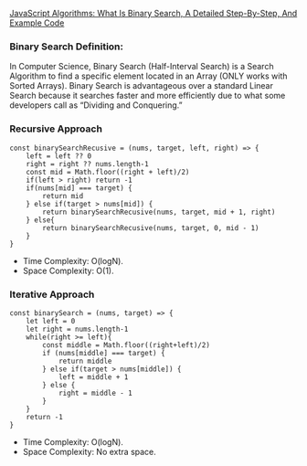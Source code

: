 [JavaScript Algorithms: What Is Binary Search, A Detailed Step-By-Step, And Example Code](https://medium.com/@jeffrey.allen.lewis/javascript-algorithms-explained-binary-search-25064b896470)
### Binary Search Definition:
In Computer Science, Binary Search (Half-Interval Search) is a Search Algorithm to find a specific element located in an Array (ONLY works with Sorted Arrays). Binary Search is advantageous over a standard Linear Search because it searches faster and more efficiently due to what some developers call as “Dividing and Conquering.”
### Recursive Approach
```
const binarySearchRecusive = (nums, target, left, right) => {
    left = left ?? 0
    right = right ?? nums.length-1
    const mid = Math.floor((right + left)/2)
    if(left > right) return -1
    if(nums[mid] === target) {
        return mid 
    } else if(target > nums[mid]) {
        return binarySearchRecusive(nums, target, mid + 1, right)
    } else{
        return binarySearchRecusive(nums, target, 0, mid - 1)
    }
}
```

* Time Complexity: O(logN).
* Space Complexity: O(1).
  

### Iterative Approach
```
const binarySearch = (nums, target) => {
    let left = 0
    let right = nums.length-1
    while(right >= left){
        const middle = Math.floor((right+left)/2)
        if (nums[middle] === target) {
            return middle
        } else if(target > nums[middle]) {
            left = middle + 1
        } else {
            right = middle - 1
        }
    }
    return -1
}
```
* Time Complexity: O(logN).
* Space Complexity: No extra space.